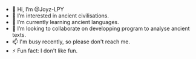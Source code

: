 - 👋 Hi, I’m @Joyz-LPY
- 👀 I’m interested in ancient civilisations.
- 🌱 I’m currently learning ancient languages.
- 💞️ I’m looking to collaborate on developping program to analyse ancient texts.
- 📫 I'm busy recently, so please don't reach me.
- ⚡ Fun fact: I don't like fun.

<!---
Joyz-LPY/Joyz-LPY is a ✨ special ✨ repository because its `README.md` (this file) appears on your GitHub profile.
You can click the Preview link to take a look at your changes.
--->
